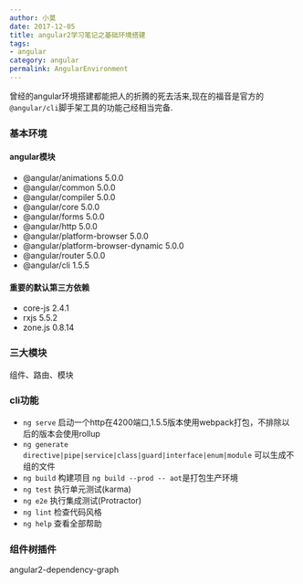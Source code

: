 ```yaml
---
author: 小莫
date: 2017-12-05
title: angular2学习笔记之基础环境搭建
tags:
- angular
category: angular
permalink: AngularEnvironment
---
```

曾经的angular环境搭建都能把人的折腾的死去活来,现在的福音是官方的`@angular/cli`脚手架工具的功能己经相当完备.
<!-- more -->


### 基本环境
#### angular模块
- @angular/animations 5.0.0
- @angular/common 5.0.0
- @angular/compiler 5.0.0
- @angular/core 5.0.0
- @angular/forms 5.0.0
- @angular/http 5.0.0
- @angular/platform-browser 5.0.0
- @angular/platform-browser-dynamic 5.0.0
- @angular/router 5.0.0
- @angular/cli 1.5.5

#### 重要的默认第三方依赖
- core-js 2.4.1
- rxjs 5.5.2
- zone.js 0.8.14

###  三大模块
组件、路由、模块

### cli功能
- `ng serve` 启动一个http在4200端口,1.5.5版本使用webpack打包，不排除以后的版本会使用rollup
- `ng generate directive|pipe|service|class|guard|interface|enum|module` 可以生成不组的文件
- `ng build` 构建项目 `ng build --prod -- aot`是打包生产环境
- `ng test` 执行单元测试(karma)
- `ng e2e`  执行集成测试(Protractor)
- `ng lint` 检查代码风格
- `ng help` 查看全部帮助

### 组件树插件
angular2-dependency-graph

